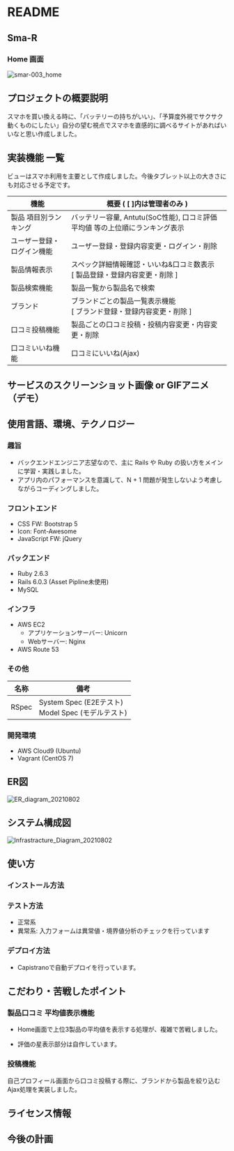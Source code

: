 # README

## Sma-R

### Home 画面

![smar-003_home](https://user-images.githubusercontent.com/61964919/127863912-82c82f47-4c6d-4a9a-8626-8ef358af2e89.png)

## プロジェクトの概要説明

スマホを買い換える時に、「バッテリーの持ちがいい」、「予算度外視でサクサク動くものにしたい」自分の望む視点でスマホを直感的に調べるサイトがあればいいなと思い作成しました。

## 実装機能 一覧

ビューはスマホ利用を主要として作成しました。今後タブレット以上の大きさにも対応させる予定です。

|  機能  |  概要 ( [ ]内は管理者のみ )  |
| ---- | ---- |
|  製品 項目別ランキング  | バッテリー容量, Antutu(SoC性能), 口コミ評価平均値 等の上位順にランキング表示 |
|  ユーザー登録・ログイン機能  |  ユーザー登録・登録内容変更・ログイン・削除  |
|  製品情報表示  | スペック詳細情報確認・いいね&口コミ数表示 <br> [ 製品登録・登録内容変更・削除 ]  |
|  製品検索機能  | 製品一覧から製品名で検索 |
|  ブランド  | ブランドごとの製品一覧表示機能 <br> [ ブランド登録・登録内容変更・削除 ]  |
|  口コミ投稿機能  | 製品ごとの口コミ投稿・投稿内容変更・内容変更・削除  |
|  口コミいいね機能  | 口コミにいいね(Ajax) |

## サービスのスクリーンショット画像 or GIFアニメ（デモ）

## 使用言語、環境、テクノロジー

### 趣旨

- バックエンドエンジニア志望なので、主に Rails や Ruby の扱い方をメインに学習・実践しました。
- アプリ内のパフォーマンスを意識して、N + 1 問題が発生しないよう考慮しながらコーディングしました。

### フロントエンド

- CSS FW: Bootstrap 5
- Icon: Font-Awesome
- JavaScript FW: jQuery

### バックエンド

- Ruby 2.6.3
- Rails 6.0.3 (Asset Pipline未使用)
- MySQL

### インフラ

- AWS EC2
  - アプリケーションサーバー: Unicorn
  - Webサーバー: Nginx
- AWS Route 53

### その他

| 名称 | 備考 |
| ---- | ---- |
| RSpec | System Spec (E2Eテスト) <br> Model Spec (モデルテスト) |

### 開発環境

- AWS Cloud9 (Ubuntu)
- Vagrant (CentOS 7)

## ER図

![ER_diagram_20210802](https://user-images.githubusercontent.com/61964919/127835343-8de7124c-3b0c-461f-9e35-e97d18052baa.png)

## システム構成図

![Infrastracture_Diagram_20210802](https://user-images.githubusercontent.com/61964919/127831467-0f09fabb-7116-48d4-97c2-672a809c6716.png)

## 使い方

### インストール方法

### テスト方法

- 正常系
- 異常系: 入力フォームは異常値・境界値分析のチェックを行っています

### デプロイ方法

- Capistranoで自動デプロイを行っています。

## こだわり・苦戦したポイント

### 製品口コミ 平均値表示機能

- Home画面で上位3製品の平均値を表示する処理が、複雑で苦戦しました。

- 評価の星表示部分は自作しています。

### 投稿機能

自己プロフィール画面から口コミ投稿する際に、ブランドから製品を絞り込む Ajax処理を実装しました。

## ライセンス情報

## 今後の計画
